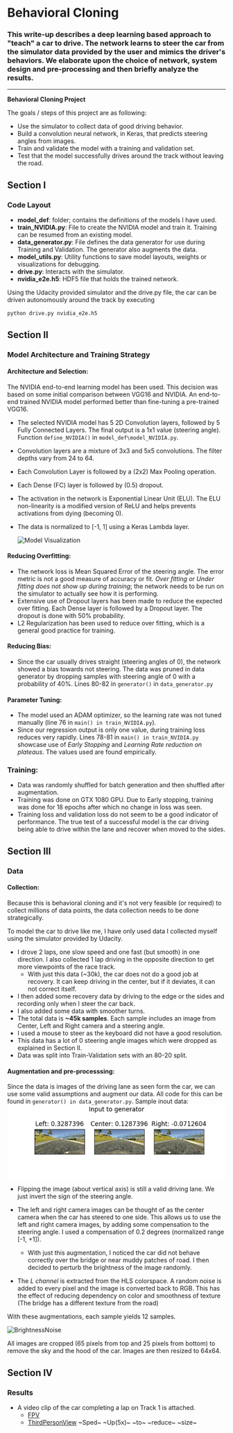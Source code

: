 # **Behavioral Cloning**

### This write-up describes a deep learning based approach to "teach" a car to drive. The network learns to steer the car from the simulator data provided by the user and mimics the driver's behaviors. We elaborate upon the choice of network, system design and pre-processing and then briefly analyze the results.

---

**Behavioral Cloning Project**

The goals / steps of this project are as following:
* Use the simulator to collect data of good driving behavior.
* Build a convolution neural network, in Keras, that predicts steering angles from images.
* Train and validate the model with a training and validation set.
* Test that the model successfully drives around the track without leaving the road.


[//]: # "Image References"

[model]: ./output/nvidia_e2e.png "Model Visualization"
[lcr]: ./output/input.png "LeftRightCenter"
[generator_images]: ./output/generator.png "BrightnessNoise"
## Section I

### Code Layout

- **model_def**: folder; contains the definitions of the models I have used.
- **train_NVIDIA.py**: File to create the NVIDIA model and train it. Training can be resumed from an existing model.
- **data_generator.py**: File defines the data generator for use during Training and Validation. The generator also augments the data.
- **model_utils.py**: Utility functions to save model layouts, weights or visualizations  for debugging.
- **drive.py**: Interacts with the simulator.
- **nvidia_e2e.h5**: HDF5 file that holds the trained network.

Using the Udacity provided simulator and the drive.py file, the car can be driven autonomously around the track by executing

```sh
python drive.py nvidia_e2e.h5
```
## Section II

### Model Architecture and Training Strategy

#### Architecture and Selection:

The NVIDIA end-to-end learning model has been used. This decision was based on some initial comparison between VGG16 and NVIDIA. An end-to-end trained NVIDIA model performed better than fine-tuning a pre-trained VGG16.

- The selected NVIDIA model has 5 2D Convolution layers, followed by 5 Fully Connected Layers. The final output is a 1x1 value (steering angle). Function `define_NVIDIA()` in `model_def\model_NVIDIA.py`.

- Convolution layers are a mixture of 3x3 and 5x5 convolutions. The filter depths vary from 24 to 64.

- Each Convolution Layer is followed by a (2x2) Max Pooling operation.

- Each Dense (FC) layer is followed by (0.5) dropout.

- The activation in the network is Exponential Linear Unit (ELU). The ELU non-linearity is a modified version of ReLU and helps prevents activations from dying (becoming 0).

- The data is normalized to [-1, 1] using a Keras Lambda layer.

    ![][model]


#### Reducing Overfitting:

- The network loss is Mean Squared Error of the steering angle. The error metric is not a good measure of accuracy or fit. *Over fitting or Under fitting does not show up during training*; the network needs to be run on the simulator to actually see how it is performing. 
- Extensive use of Dropout layers has been made to reduce the expected over fitting. Each Dense layer is followed by a Dropout layer. The dropout is done with 50% probability.
- L2 Regularization has been used to reduce over fitting, which is a general good practice for training.

#### Reducing Bias:

- Since the car usually drives straight (steering angles of 0), the network showed a bias towards not steering. The data was pruned in data generator by dropping samples with steering angle of 0 with a probability of 40%. Lines 80-82 in `generator()` in `data_generator.py` 


#### Parameter Tuning:

- The model used an ADAM optimizer, so the learning rate was not tuned manually (line 76 in `main() in train_NVIDIA.py`).
- Since our regression output is only one value, during training loss reduces very rapidly. Lines 78-81 in `main() in train_NVIDIA.py` showcase use of *Early Stopping* and *Learning Rate reduction on plateaus*. The values used are found empirically.

### Training:

- Data was randomly shuffled for batch generation and then shuffled after augmentation.
- Training was done on GTX 1080 GPU. Due to Early stopping, training was done for 18 epochs after which no change in loss was seen.
- Training loss and validation loss do not seem to be a good indicator of performance. The true test of a successful model is the car driving being able to drive within the lane and recover when moved to the sides.


## Section III

### Data

#### Collection:

Because this is behavioral cloning and it's not very feasible (or required) to collect millions of data points, the data collection needs to be done strategically.

To model the car to drive like me, I have only used data I collected myself using the simulator provided by Udacity.

- I drove 2 laps, one slow speed and one fast (but smooth) in one direction. I also collected 1 lap driving in the opposite direction to get more viewpoints of the race track.
  - With just this data (~30k), the car does not do a good job at recovery. It can keep driving in the center, but if it deviates, it can not correct itself.
- I then added some recovery data by driving to the edge or the sides and recording only when I steer the car back.
- I also added some data with smoother turns.
- The total data is **~45k samples**. Each sample includes an image from Center, Left and Right camera and a steering angle.
- I used a mouse to steer as the keyboard did not have a good resolution.
- This data has a lot of 0 steering angle images which were dropped as explained in Section II.
- Data was split into Train-Validation sets with an 80-20 split.

#### Augmentation and pre-processsing:

Since the data is images of the driving lane as seen form the car, we can use some valid assumptions and augment our data. All code for this can be found in `generator() in data_generator.py`. Sample inout data: !['Sample Input Images'][lcr]

- Flipping the image (about vertical axis) is still a valid driving lane. We just invert the sign of the steering angle.
- The left and right camera images can be thought of as the center camera when the car has steered to one side. This allows us to use the left and right camera images, by adding some compensation to the steering angle. I used a compensation of 0.2 degrees (normalized range [-1, +1]).
  - With just this augmentation, I noticed the car did not behave correctly over the bridge or near muddy patches of road. I then decided to perturb the brightness of the image randomly.

- The *L channel* is extracted from the HLS colorspace. A random noise is added to every pixel and the image is converted back to RGB. This has the effect of reducing dependency on color and smoothness of texture (The bridge has a different texture from the road)

With these augmentations, each sample yields 12 samples.

![][generator_images]

All images are cropped (65 pixels from top and 25 pixels from bottom) to remove the sky and the hood of the car. Images are then resized to 64x64.



## Section IV

### Results

- A video clip of the car completing a lap on Track 1 is attached.
  - [FPV](track1_FPV.mp4)
  - [ThirdPersonView](https://youtu.be/SOp66MLVHHc)  ~Sped~ ~Up(5x)~ ~to~ ~reduce~ ~size~
